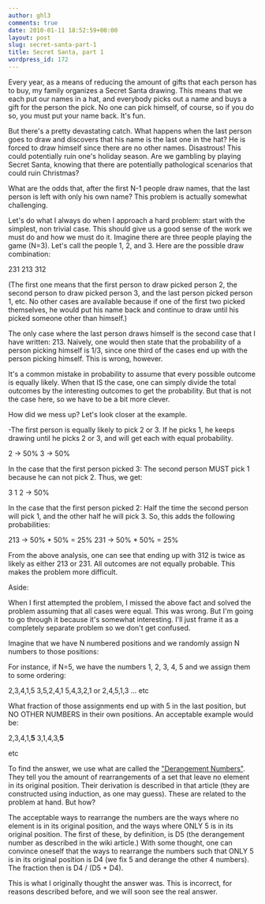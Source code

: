 ```yaml
---
author: ghl3
comments: true
date: 2010-01-11 18:52:59+00:00
layout: post
slug: secret-santa-part-1
title: Secret Santa, part 1
wordpress_id: 172
---
```


Every year, as a means of reducing the amount of gifts that each person has to buy, my family organizes a Secret Santa drawing.  This means that we each put our names in a hat, and everybody picks out a name and buys a gift for the person the pick.  No one can pick himself, of course, so if you do so, you must put your name back.  It's fun.

But there's a pretty devastating catch.  What happens when the last person goes to draw and discovers that his name is the last one in the hat?  He is forced to draw himself since there are no other names.  Disastrous! This could potentially ruin one's holiday season.  Are we gambling by playing Secret Santa, knowing that there are potentially pathological scenarios that could ruin Christmas?

What are the odds that, after the first N-1 people draw names, that the last person is left with only his own name?  This problem is actually somewhat challenging.

Let's do what I always do when I approach a hard problem: start with the simplest, non trivial case.  This should give us a good sense of the work we must do and how we must do it.  Imagine there are three people playing the game (N=3).  Let's call the people 1, 2, and 3.  Here are the possible draw combination:

231
213
312

(The first one means that the first person to draw picked person 2, the second person to draw picked person 3, and the last person picked person 1, etc.  No other cases are available because if one of the first two picked themselves, he would put his name back and continue to draw until his picked someone other than himself.)

The only case where the last person draws himself is the second case that I have written: 213.  Naively, one would then state that the probability of a person picking himself is 1/3, since one third of the cases end up with the person picking himself.  This is wrong, however.

It's a common mistake in probability to assume that every possible outcome is equally likely.  When that IS the case, one can simply divide the total outcomes by the interesting outcomes to get the probability.  But that is not the case here, so we have to be a bit more clever.

How did we mess up?  Let's look closer at the example.

-The first person is equally likely to pick 2 or 3.   If he picks 1, he keeps drawing until he picks 2 or 3, and will get each with equal probability.

2 -> 50%
3 -> 50%

In the case that the first person picked 3: The second person MUST pick 1 because he can not pick 2.  Thus, we get:

3 1 2 -> 50%

In the case that the first person picked 2: Half the time the second person will pick 1, and the other half he will pick 3.  So, this adds the following probabilities:

213 -> 50% * 50% = 25%
231 -> 50% * 50% = 25%

From the above analysis, one can see that ending up with 312 is twice as likely as either 213 or 231.  All outcomes are not equally probable.  This makes the problem more difficult.

Aside:

When I first attempted the problem, I missed the above fact and solved the problem assuming that all cases were equal.  This was wrong.  But I'm going to go through it because it's somewhat interesting.  I'll just frame it as a completely separate problem so we don't get confused.

Imagine that we have N numbered positions and we randomly assign N numbers to those positions:

For instance, if N=5, we have the numbers 1, 2, 3, 4, 5 and we assign them to some ordering:

2,3,4,1,5
3,5,2,4,1
5,4,3,2,1
or
2,4,5,1,3
...
etc

What fraction of those assignments end up with 5 in the last position, but NO OTHER NUMBERS in their own positions.  An acceptable example would be:

2,3,4,1,**5**
3,1,4,3,**5**

etc

To find the answer, we use what are called the ["Derangement Numbers"](http://en.wikipedia.org/wiki/Derangement).  They tell you the amount of rearrangements of a set that leave no element in its original position.  Their derivation is described in that article (they are constructed using induction, as one may guess).  These are related to the problem at hand.  But how?

The acceptable ways to rearrange the numbers are the ways where no element is in its original position, and the ways where ONLY 5 is in its original position.  The first of these, by definition, is D5 (the derangement number as described in the wiki article.)  With some thought, one can convince oneself that the ways to rearrange the numbers such that ONLY 5 is in its original position is D4 (we fix 5 and derange the other 4 numbers).  The fraction then is D4 / (D5 + D4).

This is what I originally thought the answer was.  This is incorrect, for reasons described before, and we will soon see the real answer.
